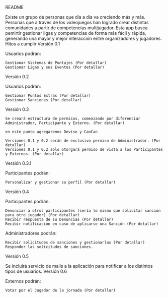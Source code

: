 README

Existe un grupo de personas que día a día va creciendo más y más. Personas que a través de los videojuegos han logrado crear distintas comunidades a partir de competencias multijugador. Esta app busca pemirtir gestionar ligas y competencias de forma más fácil y rápida, generando una mayor y mejor interacción entre organizadores y jugadores.
Hitos a cumplir
Versión 0.1

Usuarios podrán:

    Gestionar Sistemas de Puntajes (Por detallar)
    Gestionar Ligas y sus Eventos (Por detallar)

Versión 0.2

Usuarios podrán:

    Gestionar Puntos Extras (Por detallar)
    Gestionar Sanciones (Por detallar)

Versión 0.3

    Se creará estructura de permisos, comenzando por diferenciar Administrador, Participante y Externo. (Por detallar)

    en este punto agregaremos Devise y CanCan

    Versiones 0.1 y 0.2 serán de exclusivo permiso de Administrador. (Por detallar)
    Versiones 0.1 y 0.2 solo otorgará permiso de vista a los Participantes y Externos. (Por detallar)

Versión 0.3.1

Participantes podrán:

    Personalizar y gestionar su perfil (Por detallar)

Versión 0.4

Participantes podrán:

    Denunciar a otros participantes (sería lo mismo que solicitar sanción para otro jugador) (Por detallar)
    Recibir respuesta de su Denuncias (Por detallar)
    Recibir notificación en caso de aplicarse una Sanción (Por detallar)

Administradores podrán:

    Recibir solicitudes de sanciones y gestionarlas (Por detallar)
    Responder las solicitudes de sanciones.

Versión 0.5

Se incluirá servicio de mails a la aplicación para notificar a los distintos tipos de usuarios.
Versión 0.6

Externos podrán:

    Votar por el Jugador de la jornada (Por detallar)
